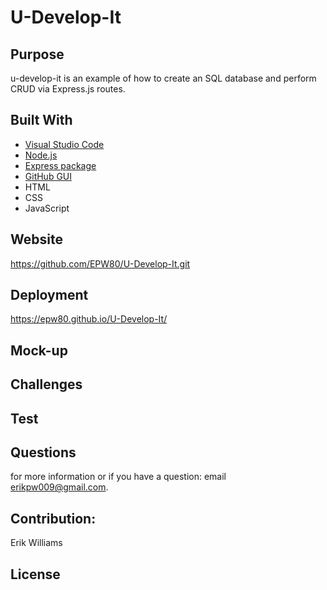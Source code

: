 # U-Develop-It

## Purpose
u-develop-it is an example of how to create an SQL database and perform CRUD via Express.js routes.

## Built With
- [Visual Studio Code](https://code.visualstudio.com/)
- [Node.js](https://nodejs.org/en/)
- [Express package](https://www.npmjs.com/package/express)
- [GitHub GUI](https://desktop.github.com/)
- HTML
- CSS
- JavaScript

## Website
https://github.com/EPW80/U-Develop-It.git


## Deployment
https://epw80.github.io/U-Develop-It/

## Mock-up

<!-- ![Book-Search: Erik Williams](/assets/images/projectPhoto.jpg)
![Book-Search: Erik Williams](/assets/images/projectPhoto2.jpg) -->

## Challenges 

## Test

## Questions
for more information or if you have a question: email [erikpw009@gmail.com](erikpw009@gmail.com).


## Contribution:
Erik Williams

## License
